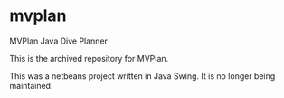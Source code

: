 # mvplan
MVPlan Java Dive Planner

This is the archived repository for MVPlan.

This was a netbeans project written in Java Swing. It is no longer being maintained.
